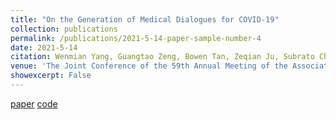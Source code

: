 ```yaml
---
title: "On the Generation of Medical Dialogues for COVID-19"
collection: publications
permalink: /publications/2021-5-14-paper-sample-number-4
date: 2021-5-14
citation: Wenmian Yang, Guangtao Zeng, Bowen Tan, Zeqian Ju, Subrato Chakravorty, Xuehai He, Shu Chen, <u>Xingyi Yang</u>, Qingyang Wu, Zhou Yu, Eric Xing, Pengtao Xie
venue: 'The Joint Conference of the 59th Annual Meeting of the Association for Computational Linguistics and the 11th International Joint Conference on Natural Language Processing (ACL2021), long paper'
showexcerpt: False
---
```

[paper](https://arxiv.org/abs/2005.05442) [code](https://github.com/UCSD-AI4H/COVID-Dialogue)
